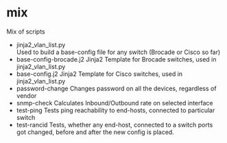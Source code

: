 # mix
Mix of scripts
- jinja2_vlan_list.py	
  Used to build a base-config file for any switch (Brocade or Cisco so far)
- base-config-brocade.j2
  Jinja2 Template for Brocade switches, used in jinja2_vlan_list.py	
- base-config.j2
  Jinja2 Template for Cisco switches, used in jinja2_vlan_list.py
- password-change
  Changes password on all the devices, regardless of vendor
- snmp-check
  Calculates Inbound/Outbound rate on selected interface
- test-ping
  Tests ping reachability to end-hosts, connected to particular switch
- test-rancid
  Tests, whether any end-host, connected to a switch ports got changed, before and after the new config is placed.
